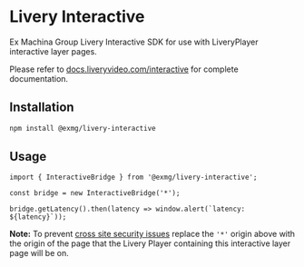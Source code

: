 # Livery Interactive

Ex Machina Group Livery Interactive SDK for use with LiveryPlayer interactive layer pages.

Please refer to [docs.liveryvideo.com/interactive](https://docs.liveryvideo.com/interactive) for complete documentation.

## Installation

```bash
npm install @exmg/livery-interactive
```

## Usage

```JS
import { InteractiveBridge } from '@exmg/livery-interactive';

const bridge = new InteractiveBridge('*');

bridge.getLatency().then(latency => window.alert(`latency: ${latency}`));
```

**Note:** To prevent [cross site security issues](https://developer.mozilla.org/en-US/docs/Web/API/Window/postMessage#security_concerns) replace the `'*'` origin above with the origin of the page that the Livery Player containing this interactive layer page will be on.
